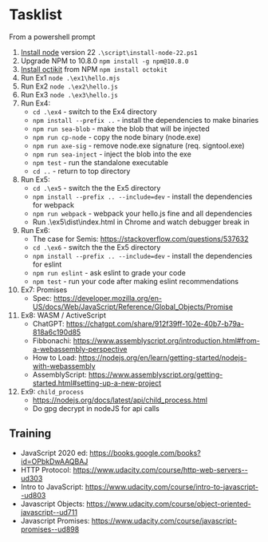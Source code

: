 # Tasklist

From a powershell prompt

1. [Install node][a] version 22 `.\script\install-node-22.ps1`
2. Upgrade NPM to 10.8.0 `npm install -g npm@10.8.0`
3. [Install octikit][b] from NPM `npm install octokit`
4. Run Ex1 `node .\ex1\hello.mjs`
5. Run Ex2 `node .\ex2\hello.js`
6. Run Ex3 `node .\ex3\hello.js`
7. Run Ex4:
    * `cd .\ex4` - switch to the Ex4 directory
    * `npm install --prefix ..` - install the dependencies to make binaries
    * `npm run sea-blob` - make the blob that will be injected
    * `npm run cp-node` - copy the node binary (node.exe)
    * `npm run axe-sig` - remove node.exe signature (req. signtool.exe)
    * `npm run sea-inject` - inject the blob into the exe
    * `npm test` - run the standalone executable
    * `cd ..` - return to top directory
8. Run Ex5: 
    * `cd .\ex5` - switch the the Ex5 directory
    * `npm install --prefix .. --include=dev` - install the dependencies for webpack
    * `npm run webpack` - webpack your hello.js fine and all dependencies
    * Run .\ex5\dist\index.html in Chrome and watch debugger break in
9. Run Ex6:
    * The case for Semis: https://stackoverflow.com/questions/537632
    * `cd .\ex6` - switch the the Ex5 directory
    * `npm install --prefix .. --include=dev` - install the dependencies for eslint
    * `npm run eslint` - ask eslint to grade your code
    * `npm test` - run your code after making eslint recommendations
10. Ex7: Promises
    * Spec: https://developer.mozilla.org/en-US/docs/Web/JavaScript/Reference/Global_Objects/Promise
11. Ex8: WASM / ActiveScript    
    * ChatGPT: https://chatgpt.com/share/912f39ff-102e-40b7-b79a-818a6c190d85
    * Fibbonachi: https://www.assemblyscript.org/introduction.html#from-a-webassembly-perspective 
    * How to Load: https://nodejs.org/en/learn/getting-started/nodejs-with-webassembly
    * AssemblyScript: https://www.assemblyscript.org/getting-started.html#setting-up-a-new-project
12. Ex9: `child_process`
    * https://nodejs.org/docs/latest/api/child_process.html
    * Do gpg decrypt in nodeJS for api calls
    

## Training

* JavaScript 2020 ed: https://books.google.com/books?id=OPbkDwAAQBAJ
* HTTP Protocol: https://www.udacity.com/course/http-web-servers--ud303
* Intro to JavaScript: https://www.udacity.com/course/intro-to-javascript--ud803
* Javascript Objects: https://www.udacity.com/course/object-oriented-javascript--ud711
* Javascript Promises: https://www.udacity.com/course/javascript-promises--ud898

[a]: https://nodejs.org/en/learn/getting-started/how-to-install-nodejs
[b]: https://github.com/octokit/octokit.js?tab=readme-ov-file#usage
